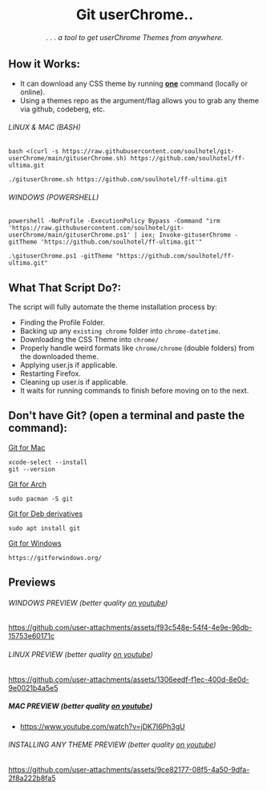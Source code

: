<div align="center">

# Git userChrome..

###### . . . a tool to get userChrome Themes from anywhere.

</div>

## How it Works:

- It can download any CSS theme by running <ins>**one**</ins> command (locally or online).
- Using a themes repo as the argument/flag allows you to grab any theme via github, codeberg, etc.
###### *LINUX & MAC (BASH)*
```
bash <(curl -s https://raw.githubusercontent.com/soulhotel/git-userChrome/main/gituserChrome.sh) https://github.com/soulhotel/ff-ultima.git
```
```
./gituserChrome.sh https://github.com/soulhotel/ff-ultima.git
```
###### *WINDOWS (POWERSHELL)*
```
powershell -NoProfile -ExecutionPolicy Bypass -Command "irm 'https://raw.githubusercontent.com/soulhotel/git-userChrome/main/gituserChrome.ps1' | iex; Invoke-gituserChrome -gitTheme 'https://github.com/soulhotel/ff-ultima.git'"
```
```
.\gituserChrome.ps1 -gitTheme "https://github.com/soulhotel/ff-ultima.git"
```

## What That Script Do?:

The script will fully automate the theme installation process by:
- Finding the Profile Folder.
- Backing up any `existing chrome` folder into `chrome-datetime`.
- Downloading the CSS Theme into `chrome/`
- Properly handle weird formats like `chrome/chrome` (double folders) from the downloaded theme.
- Applying user.js if applicable.
- Restarting Firefox.
- Cleaning up user.is if applicable.
- It waits for running commands to finish before moving on to the next.

## Don't have Git? (open a terminal and paste the command):

<ins>Git for Mac</ins>
```
xcode-select --install
git --version
```
<ins>Git for Arch</ins>
```
sudo pacman -S git
```
<ins>Git for Deb derivatives</ins>
```
sudo apt install git
```
<ins>Git for Windows</ins>
```
https://gitforwindows.org/
```

## Previews

###### *WINDOWS PREVIEW* (better quality [on youtube](https://www.youtube.com/watch?v=yc3xRjVgR8A&list=PLTVs0Y4lTV55tEwbkGwlooQinDbge3a6O&index=2))
https://github.com/user-attachments/assets/f93c548e-54f4-4e9e-96db-15753e60171c

###### *LINUX PREVIEW* (better quality [on youtube](https://www.youtube.com/watch?v=Cb350ZcjUu0&list=PLTVs0Y4lTV55tEwbkGwlooQinDbge3a6O&index=1))
https://github.com/user-attachments/assets/1306eedf-f1ec-400d-8e0d-9e0021b4a5e5

##### *MAC PREVIEW* (better quality [on youtube](https://www.youtube.com/watch?v=jDK7I6Ph3gU))

- https://www.youtube.com/watch?v=jDK7I6Ph3gU

######  *INSTALLING ANY THEME PREVIEW* (better quality [on youtube](https://www.youtube.com/watch?v=lrBIZQqGGdU&list=PLTVs0Y4lTV55tEwbkGwlooQinDbge3a6O&index=2))
https://github.com/user-attachments/assets/9ce82177-08f5-4a50-9dfa-2f8a222b8fa5

